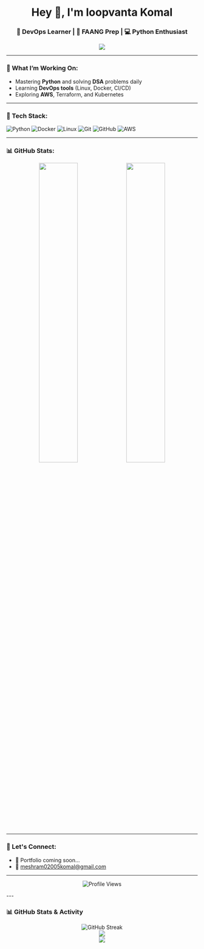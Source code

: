 <h1 align="center">Hey 👋, I'm loopvanta Komal</h1>
<h3 align="center">🚀 DevOps Learner | 🧠 FAANG Prep | 💻 Python Enthusiast</h3>

<p align="center">
  <img src="https://readme-typing-svg.demolab.com?font=Fira+Code&size=20&pause=1000&color=00F7FF&center=true&vCenter=true&width=435&lines=Python+Dev+in+progress...;DevOps+Engineer+in+making...;FAANG+ready+by+Oct!">
</p>

---

### 🚧 What I’m Working On:
- Mastering **Python** and solving **DSA** problems daily
- Learning **DevOps tools** (Linux, Docker, CI/CD)
- Exploring **AWS**, Terraform, and Kubernetes

---

### 🧰 Tech Stack:
![Python](https://img.shields.io/badge/Python-3776AB?style=for-the-badge&logo=python&logoColor=white)
![Docker](https://img.shields.io/badge/Docker-2496ED?style=for-the-badge&logo=docker&logoColor=white)
![Linux](https://img.shields.io/badge/Linux-FCC624?style=for-the-badge&logo=linux&logoColor=black)
![Git](https://img.shields.io/badge/Git-F05032?style=for-the-badge&logo=git&logoColor=white)
![GitHub](https://img.shields.io/badge/GitHub-181717?style=for-the-badge&logo=github&logoColor=white)
![AWS](https://img.shields.io/badge/AWS-232F3E?style=for-the-badge&logo=amazonaws&logoColor=white)

---

### 📊 GitHub Stats:
<p align="center">
  <img width="45%" src="https://github-readme-stats.vercel.app/api?username=loopvanta&show_icons=true&theme=tokyonight" />
  <img width="45%" src="https://github-readme-streak-stats.herokuapp.com?user=loopvanta&theme=tokyonight" />
</p>

---

### 🔗 Let's Connect:

- 🌱 Portfolio coming soon...
- 📨 meshram02005komal@gmail.com

---

<p align="center">
  <img src="https://komarev.com/ghpvc/?username=loopvanta&color=blue" alt="Profile Views" />
</p>
---

### 📊 GitHub Stats & Activity

<p align="center">
  <img src="https://github-readme-streak-stats.herokuapp.com?user=loopvanta&theme=radical&hide_border=true" alt="GitHub Streak"/>
  <br/>
  <img src="https://github-readme-stats.vercel.app/api?username=loopvanta&show_icons=true&theme=tokyonight&hide_border=true"/>
  <br/>
  <img src="https://github-readme-stats.vercel.app/api/top-langs/?username=loopvanta&layout=compact&theme=tokyonight&hide_border=true"/>
</p>
